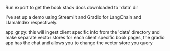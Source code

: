 Run export to get the book stack docs downloaded to 'data' dir

I've set up a demo using Streamlit and Gradio for LangChain and LlamaIndex respectively. 

app_gr.py:
this will ingest client specific info from the 'data' directory and make separate vector stores for each client specific book pages, the gradio app has the chat and allows you to change the vector store you query 




